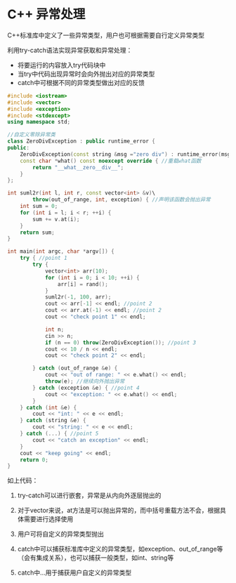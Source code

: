 # C++ 异常处理

C++标准库中定义了一些异常类型，用户也可根据需要自行定义异常类型

利用try-catch语法实现异常获取和异常处理：

- 将要运行的内容放入try代码块中
- 当try中代码出现异常时会向外抛出对应的异常类型
- catch中可根据不同的异常类型做出对应的反馈

```cpp
#include <iostream>
#include <vector>
#include <exception>
#include <stdexcept>
using namespace std;

//自定义零除异常类
class ZeroDivException : public runtime_error {
public:
    ZeroDivException(const string &msg ="zero div") : runtime_error(msg) {}
    const char *what() const noexcept override { //重载what函数
        return "__what__zero__div__";
    }
};

int suml2r(int l, int r, const vector<int> &v)\
        throw(out_of_range, int, exception) { //声明该函数会抛出异常
    int sum = 0;
    for (int i = l; i < r; ++i) {
        sum += v.at(i);
    }
    return sum;
}

int main(int argc, char *argv[]) {
    try { //point 1
        try {
            vector<int> arr(10);
            for (int i = 0; i < 10; ++i) {
                arr[i] = rand();
            }
            suml2r(-1, 100, arr);
            cout << arr[-1] << endl; //point 2
            cout << arr.at(-1) << endl; //point 2
            cout << "check point 1" << endl;

            int n;
            cin >> n;
            if (n == 0) throw(ZeroDivException()); //point 3
            cout << 10 / n << endl;
            cout << "check point 2" << endl;

        } catch (out_of_range &e) {
            cout << "out of range: " << e.what() << endl;
            throw(e); //继续向外抛出异常
        } catch (exception &e) { //point 4
            cout << "exception: " << e.what() << endl;
        }
    } catch (int &e) {
        cout << "int: " << e << endl;
    } catch (string &e) {
        cout << "string: " << e << endl;
    } catch (...) { //point 5
        cout << "catch an exception" << endl;
    }
    cout << "keep going" << endl;
    return 0;
}

```

如上代码：

1. try-catch可以进行嵌套，异常是从内向外逐层抛出的
2. 对于vector来说，at方法是可以抛出异常的，而中括号重载方法不会，根据具体需要进行选择使用
3. 用户可将自定义的异常类型抛出

4. catch中可以捕获标准库中定义的异常类型，如exception、out_of_range等（会有集成关系），也可以捕获一般类型，如int、string等

5. catch中...用于捕获用户自定义的异常类型



